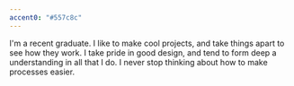 ```yaml
---
accent0: "#557c8c"
---
```

I'm a recent graduate. I like to make cool projects, and take things apart to see how they work.
I take pride in good design, and tend to form deep a understanding in all that I do.
I never stop thinking about how to make processes easier.
